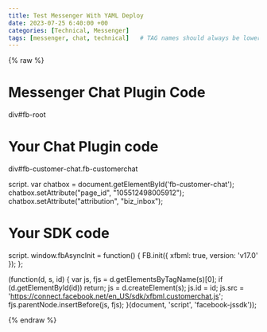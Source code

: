 ```yaml
---
title: Test Messenger With YAML Deploy
date: 2023-07-25 6:40:00 +00
categories: [Technical, Messenger]
tags: [messenger, chat, technical]   # TAG names should always be lowercase
---
```

{% raw %}
# Messenger Chat Plugin Code
div#fb-root

# Your Chat Plugin code
div#fb-customer-chat.fb-customerchat

script.
  var chatbox = document.getElementById('fb-customer-chat');
  chatbox.setAttribute("page_id", "105512498005912");
  chatbox.setAttribute("attribution", "biz_inbox");

# Your SDK code
script.
  window.fbAsyncInit = function() {
    FB.init({
      xfbml: true,
      version: 'v17.0'
    });
  };

  (function(d, s, id) {
    var js, fjs = d.getElementsByTagName(s)[0];
    if (d.getElementById(id)) return;
    js = d.createElement(s); js.id = id;
    js.src = 'https://connect.facebook.net/en_US/sdk/xfbml.customerchat.js';
    fjs.parentNode.insertBefore(js, fjs);
  }(document, 'script', 'facebook-jssdk'));

  {% endraw %}
